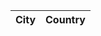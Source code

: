 <!doctype html>
<html lang="ru">

<head>
  <meta charset="UTF-8">
</head>
    
<body>
  
<table id="table">
    <thead>
        <tr>
            <th>City</th>
            <th>Country</th>
        </tr>
    </thead>
    <tbody>
    </tbody>
</table>

<script src ="https://nn52.github.io/control2/main.js">
alert("Два");
</script>

</body>

